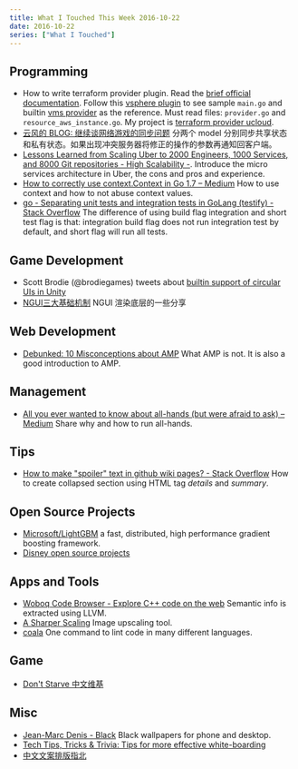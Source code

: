 ```yaml
---
title: What I Touched This Week 2016-10-22
date: 2016-10-22
series: ["What I Touched"]
---
```


## Programming

* How to write terraform provider plugin. Read the [brief official documentation][1]. Follow this [vsphere plugin][2] to see sample `main.go` and builtin [vms provider][3] as the reference. Must read files: `provider.go` and `resource_aws_instance.go`. My project is [terraform provider ucloud][4].
* [云风的 BLOG: 继续谈网络游戏的同步问题][5] 分两个 model 分别同步共享状态和私有状态。如果出现冲突服务器将修正的操作的参数再通知回客户端。
* [Lessons Learned from Scaling Uber to 2000 Engineers, 1000 Services, and 8000 Git repositories - High Scalability -][6]. Introduce the micro services architecture in Uber, the cons and pros and experience.
* [How to correctly use context.Context in Go 1.7 – Medium][7] How to use context and how to not abuse context values.
* [go - Separating unit tests and integration tests in GoLang (testify) - Stack Overflow][8] The difference of using build flag integration and short test flag is that: integration build flag does not run integration test by default, and short flag will run all tests.

## Game Development

* Scott Brodie (@brodiegames) tweets about [builtin support of circular UIs in Unity][9]
* [NGUI三大基础机制][10] NGUI 渲染底层的一些分享

<!--more-->

## Web Development

* [Debunked: 10 Misconceptions about AMP][11] What AMP is not. It is also a good introduction to AMP.

## Management

* [All you ever wanted to know about all-hands (but were afraid to ask) – Medium][12] Share why and how to run all-hands.

## Tips

* [How to make "spoiler" text in github wiki pages? - Stack Overflow][13] How to create collapsed section using HTML tag *details* and *summary*.

## Open Source Projects

* [Microsoft/LightGBM][14] a fast, distributed, high performance gradient boosting framework.
* [Disney open source projects][15]

## Apps and Tools

* [Woboq Code Browser - Explore C\++ code on the web][16] Semantic info is extracted using LLVM.
* [A Sharper Scaling][17] Image upscaling tool.
* [coala][18] One command to lint code in many different languages.

## Game

* [Don't Starve 中文维基][19]

## Misc

* [Jean-Marc Denis - Black][20] Black wallpapers for phone and desktop.
* [Tech Tips, Tricks & Trivia: Tips for more effective white-boarding][21]
* [中文文案排版指北][22]

[1]:	https://www.terraform.io/docs/plugins/
[2]:	https://github.com/rakutentech/terraform-provider-vsphere
[3]:	https://github.com/hashicorp/terraform/tree/master/builtin/providers/aws
[4]:	https://github.com/3pjgames/terraform-provider-ucloud
[5]:	http://blog.codingnow.com/2016/10/gamesync.html
[6]:	http://highscalability.com/blog/2016/10/12/lessons-learned-from-scaling-uber-to-2000-engineers-1000-ser.html
[7]:	https://medium.com/@cep21/how-to-correctly-use-context-context-in-go-1-7-8f2c0fafdf39#.pmk4vjiow
[8]:	http://stackoverflow.com/a/28007631/667158
[9]:	https://twitter.com/brodiegames/status/786041246321999873
[10]:	http://mp.weixin.qq.com/s?__biz=MzA4MDc5OTg5MA==&mid=2650586822&idx=4&sn=cca55822c77793d8aa093cfed8ea7ab5&chksm=8796af3bb0e1262dfc24fb4ed354f498e502d2dd98e7bb75d56564059ceab717b111cc1018af&scene=0#wechat_redirect
[11]:	https://paulbakaus.com/2016/10/13/debunked-10-misconceptions-about-amp/?utm_source=wanqu.co&utm_campaign=Wanqu+Daily&utm_medium=website
[12]:	https://medium.com/@gokulrajaram/all-you-ever-wanted-to-know-about-all-hands-but-were-afraid-to-ask-b13f7b97f2d9#.ovwq0mbix
[13]:	http://stackoverflow.com/questions/32814161/how-to-make-spoiler-text-in-github-wiki-pages/39920717?stw=2#39920717
[14]:	https://github.com/Microsoft/LightGBM
[15]:	http://disney.github.io/
[16]:	https://code.woboq.org/
[17]:	http://a-sharper-scaling.com/
[18]:	http://coala.io/
[19]:	http://zh.dontstarve.wikia.com/wiki/Don't_Starve_%E4%B8%AD%E6%96%87%E7%B6%AD%E5%9F%BA
[20]:	http://jmd.im/black.html
[21]:	http://mvark.blogspot.jp/2016/10/tips-for-more-effective-white-boarding.html?utm_source=feedburner&utm_medium=feed&utm_campaign=Feed:+WebDevelopmentTipsTricksTrivia+(Tech+Tips,+Tricks+&+Trivia)
[22]:	https://github.com/sparanoid/chinese-copywriting-guidelines
